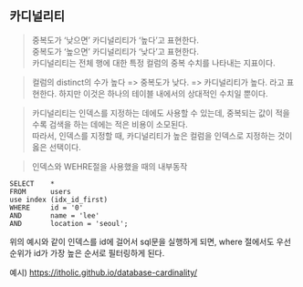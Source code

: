 ## 카디널리티

> 중복도가 ‘낮으면’ 카디널리티가 ‘높다’고 표현한다.  
중복도가 ‘높으면’ 카디널리티가 ‘낮다’고 표현한다.   
카디널리티는 전체 행에 대한 특정 컬럼의 중복 수치를 나타내는 지표이다.

> 컬럼의 distinct의 수가 높다 => 중복도가 낮다. => 카디널리티가 높다. 라고 표현한다.
하지만 이것은 하나의 테이블 내에서의 상대적인 수치일 뿐이다. 

> 카디널리티는 인덱스를 지정하는 데에도 사용할 수 있는데, 중복되는 값이 적을 수록 검색을 하는 데에는 적은 비용이 소모된다.    
따라서, 인덱스를 지정할 때, 카디널리티가 높은 컬럼을 인덱스로 지정하는 것이 옳은 선택이다.

> 인덱스와 WEHRE절을 사용했을 때의 내부동작 
```
SELECT    *
FROM      users
use index (idx_id_first)
WHERE     id = '0'
AND       name = 'lee'
AND       location = 'seoul';
```
위의 예시와 같이 인덱스를 id에 걸어서 sql문을 실행하게 되면, where 절에서도 우선순위가 id가 가장 높은 순서로 필터링하게 된다. 

예시) https://itholic.github.io/database-cardinality/